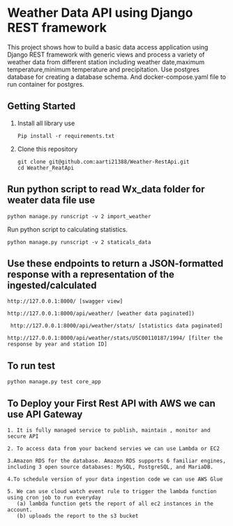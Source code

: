 
# Weather Data API using Django REST framework

This project shows how to build a basic data access application using Django REST framework with generic views and process a variety of weather data from different station including weather date,maximum temperature,minimum temperature and precipitation. Use postgres database for creating a database schema. And docker-compose.yaml file to run container for postgres.

## 
## Getting Started 

1. Install all library use
   ```
   Pip install -r requirements.txt
   ```
2. Clone this repository

   ```
   git clone git@github.com:aarti21388/Weather-RestApi.git
   cd Weather_ReatApi
   ```

## 
## Run python script to read Wx_data folder for weater data file use 

   ```
   python manage.py runscript -v 2 import_weather
   ```

   Run python script to calculating statistics.

   ```
  python manage.py runscript -v 2 staticals_data
   ```

## 
##  Use these endpoints to return a JSON-formatted response with a representation of the ingested/calculated
   
   ```
   http://127.0.0.1:8000/ [swagger view]
   ```
   ```
   http://127.0.0.1:8000/api/weather/ [weather data paginated])
   ```
   ```
    http://127.0.0.1:8000/api/weather/stats/ [statistics data paginated]
   ```
   ```
   http://127.0.0.1:8000/api/weather/stats/USC00110187/1994/ [filter the response by year and station ID]
   ```
      
## 
## To run test
   ```
   python manage.py test core_app
   ```
## 
## To Deploy your First Rest API with AWS we can use API Gateway
   ```
   1. It is fully managed service to publish, maintain , monitor and secure API
   ```
   ```
   2. To access data from your backend servies we can use Lambda or EC2
   ```
   ```
   3.Amazon RDS for the database. Amazon RDS supports 6 familiar engines, including 3 open source databases: MySQL, PostgreSQL, and MariaDB.
   ```
   ```
   4.To schedule version of your data ingestion code we can use AWS Glue
   ```
   ```
   5. We can use cloud watch event rule to trigger the lambda function using cron job to run everyday 
      (a) lambda function gets the report of all ec2 instances in the account.
      (b) uploads the report to the s3 bucket 
   ```
   
